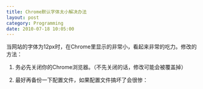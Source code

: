```yaml
---
title: Chrome默认字体太小解决办法
layout: post
category: Programming
date: 2010-07-18 10:05:00
---
```


当网站的字体为12px时，在Chrome里显示的非常小，看起来非常的吃力。修改的方法：

1. 务必先关闭你的Chrome浏览器。（不先关闭的话，修改可能会被覆盖掉）

2. 最好再备份一下配置文件，如果配置文件搞坏了会很惨：
<div class="cnblogs_code"><div><!--

Code highlighting produced by Actipro CodeHighlighter (freeware)
http://www.CodeHighlighter.com/

--><span style="color: #000000;">cd&nbsp;.config</span><span style="color: #000000;">/</span><span style="color: #000000;">google</span><span style="color: #000000;">-</span><span style="color: #000000;">chrome</span><span style="color: #000000;">/</span><span style="color: #000000;">Default
cp&nbsp;Preferences&nbsp;Preferences.bak</span><span class="Apple-style-span" style="font-family: verdana,'courier new';">&nbsp;</span></div></div>

3. 修改Preferences文件
<div class="cnblogs_code"><div><!--

Code highlighting produced by Actipro CodeHighlighter (freeware)
http://www.CodeHighlighter.com/

--><span style="color: #000000;">gedit&nbsp;Preferences</span></div></div>

&nbsp;&nbsp; &nbsp;找到:
<div class="cnblogs_code"><div><!--

Code highlighting produced by Actipro CodeHighlighter (freeware)
http://www.CodeHighlighter.com/

--><span>"</span><span>webkit</span><span>"</span><span>:&nbsp;{
&nbsp;&nbsp;&nbsp;&nbsp;&nbsp;&nbsp;</span><span>"</span><span>webprefs</span><span>"</span><span>:&nbsp;{
&nbsp;&nbsp;&nbsp;&nbsp;&nbsp;&nbsp;&nbsp;&nbsp;&nbsp;</span><span>"</span><span>default_fixed_font_size</span><span>"</span><span>:&nbsp;</span><span>16</span><span>,
&nbsp;&nbsp;&nbsp;&nbsp;&nbsp;&nbsp;&nbsp;&nbsp;&nbsp;</span><span>"</span><span>default_font_size</span><span>"</span><span>:&nbsp;</span><span>17</span><span>,
&nbsp;&nbsp;&nbsp;&nbsp;&nbsp;&nbsp;&nbsp;&nbsp;&nbsp;</span><span>"</span><span>fixed_font_family</span><span>"</span><span>:&nbsp;</span><span>"</span><span>\u6587.6CC9.9A7F\u7B49.5BBD\u5FAE\u7C73.9ED1</span><span>"</span><span>,
&nbsp;&nbsp;&nbsp;&nbsp;&nbsp;&nbsp;&nbsp;&nbsp;&nbsp;</span><span>"</span><span>sansserif_font_family</span><span>"</span><span>:&nbsp;</span><span>"</span><span>\u6587.6CC9.9A7F\u5FAE\u7C73.9ED1</span><span>"</span><span>,
&nbsp;&nbsp;&nbsp;&nbsp;&nbsp;&nbsp;&nbsp;&nbsp;&nbsp;</span><span>"</span><span>serif_font_family</span><span>"</span><span>:&nbsp;</span><span>"</span><span>\u6587.6CC9.9A7F\u5FAE\u7C73.9ED1</span><span>"</span><span style="color: #000000;">
</span><span>&nbsp;&nbsp;&nbsp;&nbsp;&nbsp;&nbsp;}
</span><span>}</span></div></div>

&nbsp;&nbsp; &nbsp;加上<span style="color: #ff0000;">"minimum_font_size": 15,</span>
<div class="cnblogs_code"><div><!--

Code highlighting produced by Actipro CodeHighlighter (freeware)
http://www.CodeHighlighter.com/

--><span>"</span><span>webkit</span><span>"</span><span>:&nbsp;{
&nbsp;&nbsp;&nbsp;&nbsp;&nbsp;&nbsp;</span><span>"</span><span>webprefs</span><span>"</span><span>:&nbsp;{
&nbsp;&nbsp;&nbsp;&nbsp;&nbsp;&nbsp;&nbsp;&nbsp;&nbsp;</span><span>"</span><span>default_fixed_font_size</span><span>"</span><span>:&nbsp;</span><span>16</span><span>,
&nbsp;&nbsp;&nbsp;&nbsp;&nbsp;&nbsp;&nbsp;&nbsp;&nbsp;</span><span>"</span><span>default_font_size</span><span>"</span><span>:&nbsp;</span><span>17</span><span>,
&nbsp;&nbsp;&nbsp;&nbsp;&nbsp;&nbsp;&nbsp;&nbsp;&nbsp;</span><span>"</span><span>fixed_font_family</span><span>"</span><span>:&nbsp;</span><span>"</span><span>\u6587.6CC9.9A7F\u7B49.5BBD\u5FAE\u7C73.9ED1</span><span>"</span><span>,
&nbsp;&nbsp;&nbsp;&nbsp;&nbsp;&nbsp;&nbsp;&nbsp;&nbsp;</span><span style="color: #ff0000;">**"**</span><span style="color: #ff0000;">**minimum_font_size**</span><span style="color: #ff0000;">**"**</span><span style="color: #ff0000;">**:&nbsp;**</span><span style="color: #ff0000;">**15**</span><span style="color: #ff0000;">**,**</span><span style="color: #000000;">
&nbsp;&nbsp;&nbsp;&nbsp;&nbsp;&nbsp;&nbsp;&nbsp;&nbsp;</span><span>"</span><span>sansserif_font_family</span><span>"</span><span>:&nbsp;</span><span>"</span><span>\u6587.6CC9.9A7F\u5FAE\u7C73.9ED1</span><span>"</span><span>,
&nbsp;&nbsp;&nbsp;&nbsp;&nbsp;&nbsp;&nbsp;&nbsp;&nbsp;</span><span>"</span><span>serif_font_family</span><span>"</span><span>:&nbsp;</span><span>"</span><span>\u6587.6CC9.9A7F\u5FAE\u7C73.9ED1</span><span>"</span><span style="color: #000000;">
</span><span>&nbsp;&nbsp;&nbsp;&nbsp;</span><span style="color: #000000;">&nbsp;&nbsp;}
}</span></div></div>

4. 保存退出。启动Chrome，字体变大了。
